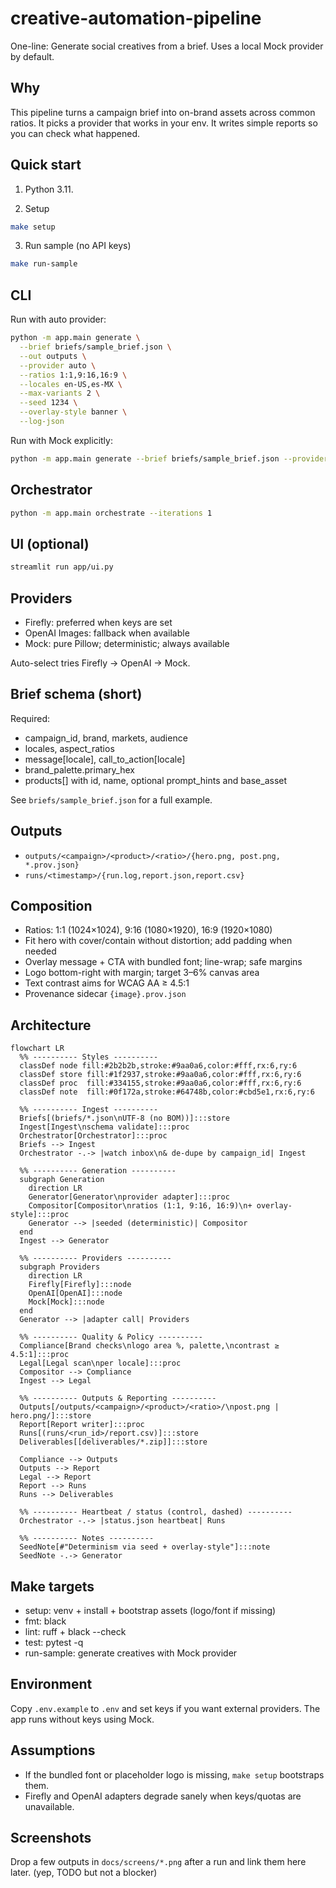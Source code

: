 creative-automation-pipeline
============================

One-line: Generate social creatives from a brief. Uses a local Mock provider by default.

Why
---
This pipeline turns a campaign brief into on-brand assets across common ratios. It picks a provider that works in your env. It writes simple reports so you can check what happened.

Quick start
-----------
1) Python 3.11.

2) Setup
```bash
make setup
```

3) Run sample (no API keys)
```bash
make run-sample
```

CLI
---
Run with auto provider:
```bash
python -m app.main generate \
  --brief briefs/sample_brief.json \
  --out outputs \
  --provider auto \
  --ratios 1:1,9:16,16:9 \
  --locales en-US,es-MX \
  --max-variants 2 \
  --seed 1234 \
  --overlay-style banner \
  --log-json
```

Run with Mock explicitly:
```bash
python -m app.main generate --brief briefs/sample_brief.json --provider mock
```

Orchestrator
------------
```bash
python -m app.main orchestrate --iterations 1
```

UI (optional)
-------------
```bash
streamlit run app/ui.py
```

Providers
---------
- Firefly: preferred when keys are set
- OpenAI Images: fallback when available
- Mock: pure Pillow; deterministic; always available

Auto-select tries Firefly → OpenAI → Mock.

Brief schema (short)
--------------------
Required:
- campaign_id, brand, markets, audience
- locales, aspect_ratios
- message[locale], call_to_action[locale]
- brand_palette.primary_hex
- products[] with id, name, optional prompt_hints and base_asset

See `briefs/sample_brief.json` for a full example.

Outputs
-------
- `outputs/<campaign>/<product>/<ratio>/{hero.png, post.png, *.prov.json}`
- `runs/<timestamp>/{run.log,report.json,report.csv}`

Composition
-----------
- Ratios: 1:1 (1024×1024), 9:16 (1080×1920), 16:9 (1920×1080)
- Fit hero with cover/contain without distortion; add padding when needed
- Overlay message + CTA with bundled font; line-wrap; safe margins
- Logo bottom-right with margin; target 3–6% canvas area
- Text contrast aims for WCAG AA ≥ 4.5:1
- Provenance sidecar `{image}.prov.json`

Architecture
------------
```mermaid
flowchart LR
  %% ---------- Styles ----------
  classDef node fill:#2b2b2b,stroke:#9aa0a6,color:#fff,rx:6,ry:6
  classDef store fill:#1f2937,stroke:#9aa0a6,color:#fff,rx:6,ry:6
  classDef proc  fill:#334155,stroke:#9aa0a6,color:#fff,rx:6,ry:6
  classDef note  fill:#0f172a,stroke:#64748b,color:#cbd5e1,rx:6,ry:6

  %% ---------- Ingest ----------
  Briefs[(briefs/*.json\nUTF-8 (no BOM))]:::store
  Ingest[Ingest\nschema validate]:::proc
  Orchestrator[Orchestrator]:::proc
  Briefs --> Ingest
  Orchestrator -.-> |watch inbox\n& de-dupe by campaign_id| Ingest

  %% ---------- Generation ----------
  subgraph Generation
    direction LR
    Generator[Generator\nprovider adapter]:::proc
    Compositor[Compositor\nratios (1:1, 9:16, 16:9)\n+ overlay-style]:::proc
    Generator --> |seeded (deterministic)| Compositor
  end
  Ingest --> Generator

  %% ---------- Providers ----------
  subgraph Providers
    direction LR
    Firefly[Firefly]:::node
    OpenAI[OpenAI]:::node
    Mock[Mock]:::node
  end
  Generator --> |adapter call| Providers

  %% ---------- Quality & Policy ----------
  Compliance[Brand checks\nlogo area %, palette,\ncontrast ≥ 4.5:1]:::proc
  Legal[Legal scan\nper locale]:::proc
  Compositor --> Compliance
  Ingest --> Legal

  %% ---------- Outputs & Reporting ----------
  Outputs[/outputs/<campaign>/<product>/<ratio>/\npost.png | hero.png/]:::store
  Report[Report writer]:::proc
  Runs[(runs/<run_id>/report.csv)]:::store
  Deliverables[[deliverables/*.zip]]:::store

  Compliance --> Outputs
  Outputs --> Report
  Legal --> Report
  Report --> Runs
  Runs --> Deliverables

  %% ---------- Heartbeat / status (control, dashed) ----------
  Orchestrator -.-> |status.json heartbeat| Runs

  %% ---------- Notes ----------
  SeedNote[#"Determinism via seed + overlay-style"]:::note
  SeedNote -.-> Generator

```

Make targets
------------
- setup: venv + install + bootstrap assets (logo/font if missing)
- fmt: black
- lint: ruff + black --check
- test: pytest -q
- run-sample: generate creatives with Mock provider

Environment
-----------
Copy `.env.example` to `.env` and set keys if you want external providers. The app runs without keys using Mock.

Assumptions
-----------
- If the bundled font or placeholder logo is missing, `make setup` bootstraps them.
- Firefly and OpenAI adapters degrade sanely when keys/quotas are unavailable.

Screenshots
-----------
Drop a few outputs in `docs/screens/*.png` after a run and link them here later. (yep, TODO but not a blocker)

